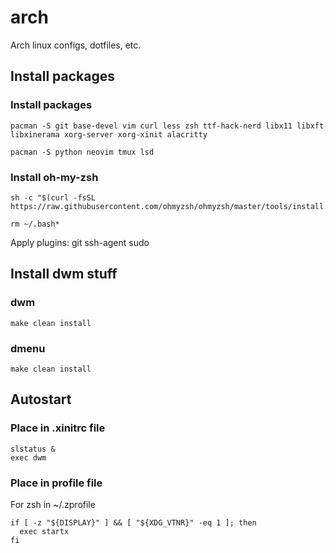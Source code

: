 # arch

Arch linux configs, dotfiles, etc.

## Install packages

### Install packages

```shell
pacman -S git base-devel vim curl less zsh ttf-hack-nerd libx11 libxft libxinerama xorg-server xorg-xinit alacritty
```

```shell
pacman -S python neovim tmux lsd
```

### Install oh-my-zsh

```shell
sh -c "$(curl -fsSL https://raw.githubusercontent.com/ohmyzsh/ohmyzsh/master/tools/install.sh)"
```

```shell
rm ~/.bash*
```

Apply plugins: git ssh-agent sudo

## Install dwm stuff

### dwm

```shell
make clean install
```

### dmenu

```shell
make clean install
```

## Autostart

### Place in .xinitrc file

```shell
slstatus &
exec dwm
```

### Place in profile file

For zsh in ~/.zprofile

```shell
if [ -z "${DISPLAY}" ] && [ "${XDG_VTNR}" -eq 1 ]; then
  exec startx
fi
```
